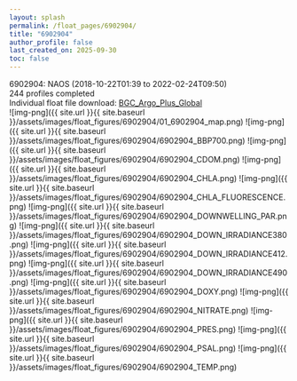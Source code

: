 ```yaml
---
layout: splash
permalink: /float_pages/6902904/
title: "6902904"
author_profile: false
last_created_on: 2025-09-30
toc: false
---
```

 
6902904: NAOS (2018-10-22T01:39 to 2022-02-24T09:50)\
244 profiles completed\
Individual float file download: [BGC_Argo_Plus_Global](https://ftp.soest.hawaii.edu/bgc_argo_plus/Individual_Floats/outliers_removed/6902904_Sprof_processed.nc)\
![img-png]({{ site.url }}{{ site.baseurl }}/assets/images/float_figures/6902904/01_6902904_map.png)
![img-png]({{ site.url }}{{ site.baseurl }}/assets/images/float_figures/6902904/6902904_BBP700.png)
![img-png]({{ site.url }}{{ site.baseurl }}/assets/images/float_figures/6902904/6902904_CDOM.png)
![img-png]({{ site.url }}{{ site.baseurl }}/assets/images/float_figures/6902904/6902904_CHLA.png)
![img-png]({{ site.url }}{{ site.baseurl }}/assets/images/float_figures/6902904/6902904_CHLA_FLUORESCENCE.png)
![img-png]({{ site.url }}{{ site.baseurl }}/assets/images/float_figures/6902904/6902904_DOWNWELLING_PAR.png)
![img-png]({{ site.url }}{{ site.baseurl }}/assets/images/float_figures/6902904/6902904_DOWN_IRRADIANCE380.png)
![img-png]({{ site.url }}{{ site.baseurl }}/assets/images/float_figures/6902904/6902904_DOWN_IRRADIANCE412.png)
![img-png]({{ site.url }}{{ site.baseurl }}/assets/images/float_figures/6902904/6902904_DOWN_IRRADIANCE490.png)
![img-png]({{ site.url }}{{ site.baseurl }}/assets/images/float_figures/6902904/6902904_DOXY.png)
![img-png]({{ site.url }}{{ site.baseurl }}/assets/images/float_figures/6902904/6902904_NITRATE.png)
![img-png]({{ site.url }}{{ site.baseurl }}/assets/images/float_figures/6902904/6902904_PRES.png)
![img-png]({{ site.url }}{{ site.baseurl }}/assets/images/float_figures/6902904/6902904_PSAL.png)
![img-png]({{ site.url }}{{ site.baseurl }}/assets/images/float_figures/6902904/6902904_TEMP.png)
